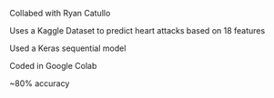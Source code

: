 Collabed with Ryan Catullo

Uses a Kaggle Dataset to predict heart attacks based on 18 features

Used a Keras sequential model

Coded in Google Colab

~80% accuracy
